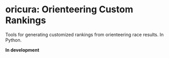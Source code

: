 # oricura: Orienteering Custom Rankings
Tools for generating customized rankings from orienteering race results. In Python.

**In development**
